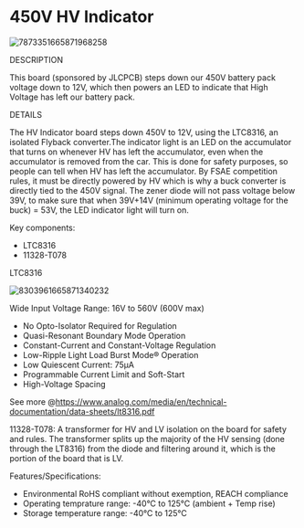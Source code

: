 # 450V HV Indicator

![7873351665871968258](https://user-images.githubusercontent.com/14287399/197922667-3cffab45-05db-49bf-8a65-c0cddc485d22.png)


DESCRIPTION

This board (sponsored by JLCPCB) steps down our 450V battery pack voltage down to 12V, which then powers an LED to indicate that High Voltage has left our battery pack.

DETAILS

The HV Indicator board steps down 450V to 12V, using the LTC8316, an isolated Flyback converter.The indicator light is an LED on the accumulator that turns on whenever HV has left the accumulator, even when the accumulator is removed from the car. This is done for safety purposes, so people can tell when HV has left the accumulator. By FSAE competition rules, it must be directly powered by HV which is why a buck converter is directly tied to the 450V signal. The zener diode will not pass voltage below 39V, to make sure that when 39V+14V (minimum operating voltage for the buck) = 53V, the LED indicator light will turn on.

Key components:
  - LTC8316
  - 11328-T078

LTC8316

![8303961665871340232](https://user-images.githubusercontent.com/14287399/197922585-57ab786b-b6ca-4a69-ac2a-e860290c9f39.png)


Wide Input Voltage Range: 16V to 560V (600V max)

  - No Opto-Isolator Required for Regulation
  - Quasi-Resonant Boundary Mode Operation
  - Constant-Current and Constant-Voltage Regulation
  - Low-Ripple Light Load Burst Mode® Operation
  - Low Quiescent Current: 75μA
  - Programmable Current Limit and Soft-Start
  - High-Voltage Spacing

See more @https://www.analog.com/media/en/technical-documentation/data-sheets/lt8316.pdf

11328-T078: A transformer for HV and LV isolation on the board for safety and rules. The transformer splits up the majority of the HV sensing (done through the LT8316) from the diode and filtering around it, which is the portion of the board that is LV.

Features/Specifications:

  - Environmental RoHS compliant without exemption, REACH compliance
  - Operating temprature range: -40°C to 125°C (ambient + Temp rise)
  - Storage temperature range: -40°C to 125°C
